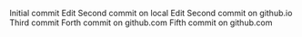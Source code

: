 Initial commit
Edit Second commit on local
Edit Second commit on github.io
Third commit
Forth commit on github.com
Fifth commit on github.com
